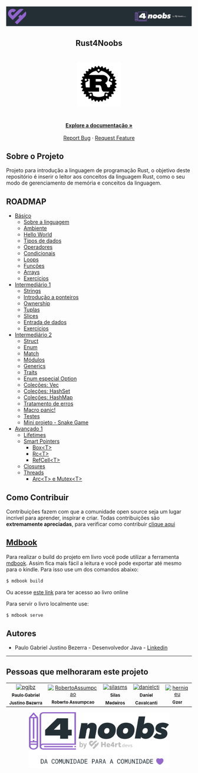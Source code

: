 <!-- Logo 4noobs -->

<p align="center">
  <a href="https://github.com/he4rt/4noobs" target="_blank">
    <img src="./src/assets/header_4noobs.svg">
  </a>
</p>

<!-- Title -->

<p align="center">
  <h2 align="center">Rust4Noobs</h2>

  <h1 align="center"><img src="./src/assets/rust.svg" alt="Imagem da linguagem" width="120"></h1>
  
  <p align="center">
    <br />
    <a href="#ROADMAP"><strong>Explore a documentação »</strong></a>
    <br />
    <br />
    <a href="https://github.com/pgjbz/rust4noobs/issues/new">Report Bug</a>
    ·
    <a href="https://github.com/pgjbz/rust4noobs/issues/new">Request Feature</a>
  </p>
</p>

## Sobre o Projeto
Projeto para introdução a linguagem de programação Rust, o objetivo deste repositório é inserir o leitor aos conceitos da linguagem Rust, como o seu modo de gerenciamento de memória e conceitos da linguagem.

## ROADMAP

- [Básico](./src/basic)
    - [Sobre a linguagem](./src/basic/01-about.md)
    - [Ambiente](./src/basic/02-environment.md)
    - [Hello World](./src/basic/03-hello-world.md)
    - [Tipos de dados](./src/basic/04-data-types.md)
    - [Operadores](./src/basic/05-operators.md)
    - [Condicionais](./src/basic/06-conditions.md)
    - [Loops](./src/basic/07-loops.md)
    - [Funções](./src/basic/08-functions.md)
    - [Arrays](./src/basic/09-arrays.md)
    - [Exercícios](./src/basic/10-exercises.md)
- [Intermediário 1](./src/intermediary-01)
    - [Strings](./src/intermediary-01/01-strings.md)
    - [Introdução a ponteiros](./src/intermediary-01/02-pointers-intro.md)
    - [Ownership](./src/intermediary-01/03-ownership.md)
    - [Tuplas](./src/intermediary-01/04-tuples.md)
    - [Slices](./src/intermediary-01/05-slices.md)
    - [Entrada de dados](./src/intermediary-01/06-user-input.md)
    - [Exercícios](./src/intermediary-01/07-exercises.md)
- [Intermediário 2](./src/intermediary-02)
    - [Struct](./src/intermediary-02/01-structs.md)
    - [Enum](./src/intermediary-02/02-enums.md)
    - [Match](./src/intermediary-02/03-match.md)
    - [Módulos](./src/intermediary-02/04-modules.md)
    - [Generics](./src/intermediary-02/05-generics.md)
    - [Traits](./src/intermediary-02/06-traits.md)
    - [Enum especial Option](./src/intermediary-02/07-option.md)
    - [Coleções: Vec](./src/intermediary-02/08-vec.md)
    - [Coleções: HashSet](./src/intermediary-02/09-hashset.md)
    - [Coleções: HashMap](./src/intermediary-02/10-hashmap.md)
    - [Tratamento de erros](./src/intermediary-02/11-result.md)
    - [Macro panic!](./src/intermediary-02/12-panic.md)
    - [Testes](./src/intermediary-02/13-tests.md)
    - [Mini projeto - Snake Game](./src/intermediary-02/14-snake.md)
- [Avançado 1](./src/advanced-01/)
  - [Lifetimes](./src/advanced-01/01-lifetimes.md)
  - [Smart Pointers](./src/advanced-01/02-smart-pointers.md)
    - [Box\<T>](./src/advanced-01/02-smart-pointers-box.md)
    - [Rc\<T>](./src/advanced-01/02-smart-pointers-rc.md)
    - [RefCell\<T>](./src/advanced-01/02-smart-pointers-refcell.md)
  - [Closures](./src/advanced-01/03-closures.md)
  - [Threads](./src/advanced-01/04-threads.md)
    - [Arc\<T> e Mutex\<T>](./src/advanced-01/04-threads-arc-mutex.md)
    
## Como Contribuir

Contribuições fazem com que a comunidade open source seja um lugar incrível para aprender, inspirar e criar. Todas contribuições
são **extremamente apreciadas**, para verificar como contribuir [clique aqui](CONTRIBUTING.md)



## [Mdbook](https://rust-lang.github.io/mdBook/)

Para realizar o build do projeto em livro você pode utilizar a ferramenta [mdbook](https://rust-lang.github.io/mdBook/). Assim fica mais fácil a leitura e você pode exportar até mesmo para o kindle. Para isso use um dos comandos abaixo:

```sh
$ mdbook build
```
Ou acesse [este link](https://rust4noobs.pgjbz.dev/) para ter acesso ao livro online

Para servir o livro localmente use:

```sh
$ mdbook serve
```

## Autores

- Paulo Gabriel Justino Bezerra - Desenvolvedor Java - [Linkedin](https://www.linkedin.com/in/paulogjbezerra/)

---

## Pessoas que melhoraram este projeto

<!-- readme: collaborators,contributors -start -->
<table>
<tr>
    <td align="center">
        <a href="https://github.com/pgjbz">
            <img src="https://avatars.githubusercontent.com/u/22059237?v=4" width="100;" alt="pgjbz"/>
            <br />
            <sub><b>Paulo Gabriel Justino Bezerra</b></sub>
        </a>
    </td>
    <td align="center">
        <a href="https://github.com/RobertoAssumpcao">
            <img src="https://avatars.githubusercontent.com/u/57875404?v=4" width="100;" alt="RobertoAssumpcao"/>
            <br />
            <sub><b>Roberto Assumpcao</b></sub>
        </a>
    </td>
    <td align="center">
        <a href="https://github.com/silasms">
            <img src="https://avatars.githubusercontent.com/u/84996376?v=4" width="100;" alt="silasms"/>
            <br />
            <sub><b>Silas Medeiros</b></sub>
        </a>
    </td>
    <td align="center">
        <a href="https://github.com/danielcti">
            <img src="https://avatars.githubusercontent.com/u/31549323?v=4" width="100;" alt="danielcti"/>
            <br />
            <sub><b>Daniel Cavalcanti</b></sub>
        </a>
    </td>
    <td align="center">
        <a href="https://github.com/herniqeu">
            <img src="https://avatars.githubusercontent.com/u/95002561?v=4" width="100;" alt="herniqeu"/>
            <br />
            <sub><b>Gzsr</b></sub>
        </a>
    </td></tr>
</table>
<!-- readme: collaborators,contributors -end -->

<p align="center">
  <a href="https://github.com/he4rt/4noobs" target="_blank">
    <img src="./src/assets/footer_4noobs.svg" width="380">
  </a>
</p>